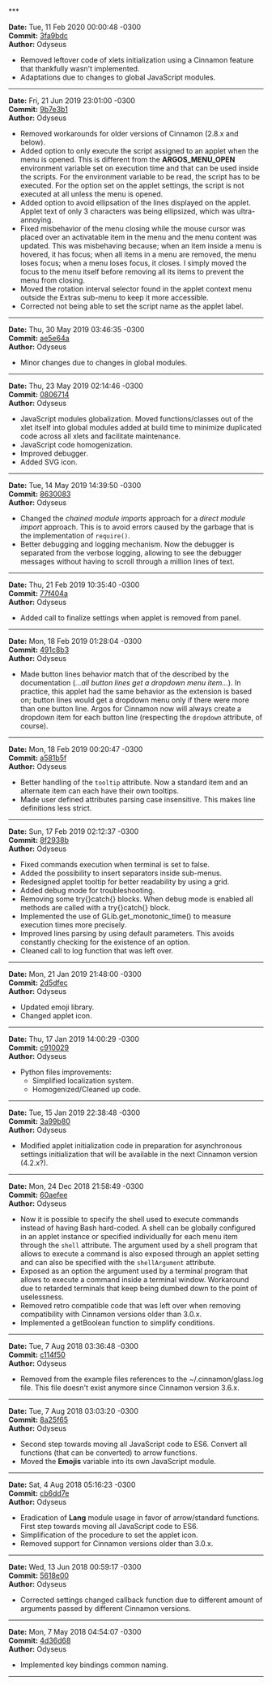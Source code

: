 <br/>
<br/>
***

**Date:** Tue, 11 Feb 2020 00:00:48 -0300<br/>
**Commit:** [3fa9bdc](https://gitlab.com/Odyseus/CinnamonTools/commit/3fa9bdc)<br/>
**Author:** Odyseus<br/>

- Removed leftover code of xlets initialization using a Cinnamon feature that thankfully wasn't implemented.
- Adaptations due to changes to global JavaScript modules.

***

**Date:** Fri, 21 Jun 2019 23:01:00 -0300<br/>
**Commit:** [9b7e3b1](https://gitlab.com/Odyseus/CinnamonTools/commit/9b7e3b1)<br/>
**Author:** Odyseus<br/>

- Removed workarounds for older versions of Cinnamon (2.8.x and below).
- Added option to only execute the script assigned to an applet when the menu is opened. This is different from the **ARGOS_MENU_OPEN** environment variable set on execution time and that can be used inside the scripts. For the environment variable to be read, the script has to be executed. For the option set on the applet settings, the script is not executed at all unless the menu is opened.
- Added option to avoid ellipsation of the lines displayed on the applet. Applet text of only 3 characters was being ellipsized, which was ultra-annoying.
- Fixed misbehavior of the menu closing while the mouse cursor was placed over an activatable item in the menu and the menu content was updated. This was misbehaving because; when an item inside a menu is hovered, it has focus; when all items in a menu are removed, the menu loses focus; when a menu loses focus, it closes. I simply moved the focus to the menu itself before removing all its items to prevent the menu from closing.
- Moved the rotation interval selector found in the applet context menu outside the Extras sub-menu to keep it more accessible.
- Corrected not being able to set the script name as the applet label.

***

**Date:** Thu, 30 May 2019 03:46:35 -0300<br/>
**Commit:** [ae5e64a](https://gitlab.com/Odyseus/CinnamonTools/commit/ae5e64a)<br/>
**Author:** Odyseus<br/>

- Minor changes due to changes in global modules.

***

**Date:** Thu, 23 May 2019 02:14:46 -0300<br/>
**Commit:** [0806714](https://gitlab.com/Odyseus/CinnamonTools/commit/0806714)<br/>
**Author:** Odyseus<br/>

- JavaScript modules globalization. Moved functions/classes out of the xlet itself into global modules added at build time to minimize duplicated code across all xlets and facilitate maintenance.
- JavaScript code homogenization.
- Improved debugger.
- Added SVG icon.

***

**Date:** Tue, 14 May 2019 14:39:50 -0300<br/>
**Commit:** [8630083](https://gitlab.com/Odyseus/CinnamonTools/commit/8630083)<br/>
**Author:** Odyseus<br/>

- Changed the *chained module imports* approach for a *direct module import* approach. This is to avoid errors caused by the garbage that is the implementation of `require()`.
- Better debugging and logging mechanism. Now the debugger is separated from the verbose logging, allowing to see the debugger messages without having to scroll through a million lines of text.

***

**Date:** Thu, 21 Feb 2019 10:35:40 -0300<br/>
**Commit:** [77f404a](https://gitlab.com/Odyseus/CinnamonTools/commit/77f404a)<br/>
**Author:** Odyseus<br/>

- Added call to finalize settings when applet is removed from panel.

***

**Date:** Mon, 18 Feb 2019 01:28:04 -0300<br/>
**Commit:** [491c8b3](https://gitlab.com/Odyseus/CinnamonTools/commit/491c8b3)<br/>
**Author:** Odyseus<br/>

- Made button lines behavior match that of the described by the documentation (*...all button lines get a dropdown menu item...*). In practice, this applet had the same behavior as the extension is based on; button lines would get a dropdown menu only if there were more than one button line. Argos for Cinnamon now will always create a dropdown item for each button line (respecting the `dropdown` attribute, of course).

***

**Date:** Mon, 18 Feb 2019 00:20:47 -0300<br/>
**Commit:** [a581b5f](https://gitlab.com/Odyseus/CinnamonTools/commit/a581b5f)<br/>
**Author:** Odyseus<br/>

- Better handling of the `tooltip` attribute. Now a standard item and an alternate item can each have their own tooltips.
- Made user defined attributes parsing case insensitive. This makes line definitions less strict.

***

**Date:** Sun, 17 Feb 2019 02:12:37 -0300<br/>
**Commit:** [8f2938b](https://gitlab.com/Odyseus/CinnamonTools/commit/8f2938b)<br/>
**Author:** Odyseus<br/>

- Fixed commands execution when terminal is set to false.
- Added the possibility to insert separators inside sub-menus.
- Redesigned applet tooltip for better readability by using a grid.
- Added debug mode for troubleshooting.
- Removing some try{}catch{} blocks. When debug mode is enabled all methods are called with a try{}catch{} block.
- Implemented the use of GLib.get_monotonic_time() to measure execution times more precisely.
- Improved lines parsing by using default parameters. This avoids constantly checking for the existence of an option.
- Cleaned call to log function that was left over.

***

**Date:** Mon, 21 Jan 2019 21:48:00 -0300<br/>
**Commit:** [2d5dfec](https://gitlab.com/Odyseus/CinnamonTools/commit/2d5dfec)<br/>
**Author:** Odyseus<br/>

- Updated emoji library.
- Changed applet icon.

***

**Date:** Thu, 17 Jan 2019 14:00:29 -0300<br/>
**Commit:** [c910029](https://gitlab.com/Odyseus/CinnamonTools/commit/c910029)<br/>
**Author:** Odyseus<br/>

- Python files improvements:
    - Simplified localization system.
    - Homogenized/Cleaned up code.

***

**Date:** Tue, 15 Jan 2019 22:38:48 -0300<br/>
**Commit:** [3a99b80](https://gitlab.com/Odyseus/CinnamonTools/commit/3a99b80)<br/>
**Author:** Odyseus<br/>

- Modified applet initialization code in preparation for asynchronous settings initialization that will be available in the next Cinnamon version (4.2.x?).

***

**Date:** Mon, 24 Dec 2018 21:58:49 -0300<br/>
**Commit:** [60aefee](https://gitlab.com/Odyseus/CinnamonTools/commit/60aefee)<br/>
**Author:** Odyseus<br/>

- Now it is possible to specify the shell used to execute commands instead of having Bash hard-coded. A shell can be globally configured in an applet instance or specified individually for each menu item through the `shell` attribute. The argument used by a shell program that allows to execute a command is also exposed through an applet setting and can also be specified with the `shellArgument` attribute.
- Exposed as an option the argument used by a terminal program that allows to execute a command inside a terminal window. Workaround due to retarded terminals that keep being dumbed down to the point of uselessness.
- Removed retro compatible code that was left over when removing compatibility with Cinnamon versions older than 3.0.x.
- Implemented a getBoolean function to simplify conditions.

***

**Date:** Tue, 7 Aug 2018 03:36:48 -0300<br/>
**Commit:** [c114f50](https://gitlab.com/Odyseus/CinnamonTools/commit/c114f50)<br/>
**Author:** Odyseus<br/>

- Removed from the example files references to the ~/.cinnamon/glass.log file. This file doesn't exist anymore since Cinnamon version 3.6.x.

***

**Date:** Tue, 7 Aug 2018 03:03:20 -0300<br/>
**Commit:** [8a25f65](https://gitlab.com/Odyseus/CinnamonTools/commit/8a25f65)<br/>
**Author:** Odyseus<br/>

- Second step towards moving all JavaScript code to ES6. Convert all functions (that can be converted) to arrow functions.
- Moved the **Emojis** variable into its own JavaScript module.

***

**Date:** Sat, 4 Aug 2018 05:16:23 -0300<br/>
**Commit:** [cb6dd7e](https://gitlab.com/Odyseus/CinnamonTools/commit/cb6dd7e)<br/>
**Author:** Odyseus<br/>

- Eradication of **Lang** module usage in favor of arrow/standard functions. First step towards moving all JavaScript code to ES6.
- Simplification of the procedure to set the applet icon.
- Removed support for Cinnamon versions older than 3.0.x.

***

**Date:** Wed, 13 Jun 2018 00:59:17 -0300<br/>
**Commit:** [5618e00](https://gitlab.com/Odyseus/CinnamonTools/commit/5618e00)<br/>
**Author:** Odyseus<br/>

- Corrected settings changed callback function due to different amount of arguments passed by different Cinnamon versions.

***

**Date:** Mon, 7 May 2018 04:54:07 -0300<br/>
**Commit:** [4d36d68](https://gitlab.com/Odyseus/CinnamonTools/commit/4d36d68)<br/>
**Author:** Odyseus<br/>

- Implemented key bindings common naming.

***
